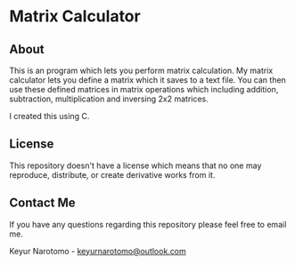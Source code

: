 # Matrix Calculator

## About

This is an program which lets you perform matrix calculation. My matrix calculator lets you define a matrix which it saves to a text file. You can then use these defined matrices in matrix operations which including addition, subtraction, multiplication and inversing 2x2 matrices. 

I created this using C.

## License

This repository doesn't have a license which means that no one may reproduce, distribute, or create derivative works from it.

## Contact Me

If you have any questions regarding this repository please feel free to email me.

Keyur Narotomo - keyurnarotomo@outlook.com
